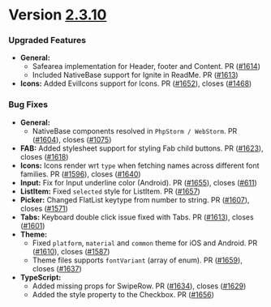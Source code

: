 # Version [2.3.10](https://github.com/GeekyAnts/NativeBase/releases/tag/v2.3.10)


### Upgraded Features

-   **General:**
    -   Safearea implementation for Header, footer and Content. PR ([#1614](https://github.com/GeekyAnts/NativeBase/pull/1614))
    -   Included NativeBase support for Ignite in ReadMe. PR ([#1613](https://github.com/GeekyAnts/NativeBase/pull/1613))
-   **Icons:** Added EvilIcons support for Icons. PR ([#1652](https://github.com/GeekyAnts/NativeBase/pull/1652)), closes ([#1468](https://github.com/GeekyAnts/NativeBase/issues/1468))



### Bug Fixes

-   **General:**
    -   NativeBase components resolved in `PhpStorm / WebStorm`. PR ([#1604](https://github.com/GeekyAnts/NativeBase/pull/1604)), closes ([#1075](https://github.com/GeekyAnts/NativeBase/issues/1075))
-   **FAB:** Added stylesheet support for styling Fab child buttons. PR ([#1623](https://github.com/GeekyAnts/NativeBase/pull/1623)), closes ([#1618](https://github.com/GeekyAnts/NativeBase/issues/1618))
-   **Icons:** Icons render wrt `type` when fetching names across different font families. PR ([#1596](https://github.com/GeekyAnts/NativeBase/pull/1596)), closes ([#1640](https://github.com/GeekyAnts/NativeBase/issues/1640))
-   **Input:** Fix for Input underline color (Android). PR ([#1655](https://github.com/GeekyAnts/NativeBase/pull/1655)), closes ([#611](https://github.com/GeekyAnts/NativeBase/issues/611))
-   **ListItem:** Fixed `selected` style for ListItem. PR ([#1657](https://github.com/GeekyAnts/NativeBase/pull/1657))
-   **Picker:** Changed FlatList keytype from number to string. PR ([#1607](https://github.com/GeekyAnts/NativeBase/pull/1607)), closes ([#1571](https://github.com/GeekyAnts/NativeBase/issues/1571))
-   **Tabs:** Keyboard double click issue fixed with Tabs. PR ([#1613](https://github.com/GeekyAnts/NativeBase/pull/1613)), closes ([#1601](https://github.com/GeekyAnts/NativeBase/issues/1601))
-   **Theme:**
    -   Fixed `platform`, `material` and `common` theme for iOS and Android. PR ([#1610](https://github.com/GeekyAnts/NativeBase/pull/1610)), closes ([#1587](https://github.com/GeekyAnts/NativeBase/issues/1587))
    -   Theme files supports `fontVariant` (array of enum). PR ([#1659](https://github.com/GeekyAnts/NativeBase/pull/1659)), closes ([#1637](https://github.com/GeekyAnts/NativeBase/issues/1637))
-   **TypeScript:**
    -   Added missing props for SwipeRow. PR ([#1634](https://github.com/GeekyAnts/NativeBase/pull/1634)), closes ([#1629](https://github.com/GeekyAnts/NativeBase/issues/1629))
    -   Added the style property to the Checkbox. PR ([#1656](https://github.com/GeekyAnts/NativeBase/pull/1656))
